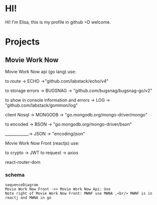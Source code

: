 # HI! 

Hi! I'm  Elisa, this is my profile in github =D welcome.


# Projects

## Movie Work Now 

Movie Work Now api  (go lang) use:

to route ->  ECHO ->"github.com/labstack/echo/v4"

to storage errors -> BUGSNAG -> "github.com/bugsnag/bugsnag-go/v2"

to show in console information and errors -> LOG -> "github.com/labstack/gommon/log"

client Nosql -> MONGODB -> "go.mongodb.org/mongo-driver/mongo"

to encoded -> BSON -> "go.mongodb.org/mongo-driver/bson"

____________-> JSON -> "encoding/json"

Movie Work Now Front  (reactjs) use:

to crypto -> JWT
to request -> axios

react-router-dom

### schema
		


```mermaid
sequenceDiagram
Movie Work Now Front ->> Movie Work Now Api: Use
Note right of Movie Work Now Front: MWNF use MWNA ,<br/> MWNF is in reactj and MWNA in go 

```

